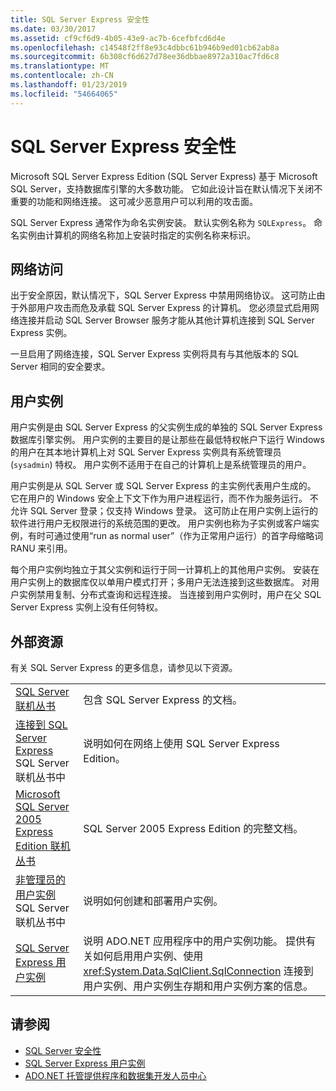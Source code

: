 ```yaml
---
title: SQL Server Express 安全性
ms.date: 03/30/2017
ms.assetid: cf9cf6d9-4b05-43e9-ac7b-6cefbfcd6d4e
ms.openlocfilehash: c14548f2ff8e93c4dbbc61b946b9ed01cb62ab8a
ms.sourcegitcommit: 6b308cf6d627d78ee36dbbae8972a310ac7fd6c8
ms.translationtype: MT
ms.contentlocale: zh-CN
ms.lasthandoff: 01/23/2019
ms.locfileid: "54664065"
---
```

# <a name="sql-server-express-security"></a>SQL Server Express 安全性
Microsoft SQL Server Express Edition (SQL Server Express) 基于 Microsoft SQL Server，支持数据库引擎的大多数功能。 它如此设计旨在默认情况下关闭不重要的功能和网络连接。 这可减少恶意用户可以利用的攻击面。  
  
 SQL Server Express 通常作为命名实例安装。 默认实例名称为 `SQLExpress`。 命名实例由计算机的网络名称加上安装时指定的实例名称来标识。  
  
## <a name="network-access"></a>网络访问  
 出于安全原因，默认情况下，SQL Server Express 中禁用网络协议。 这可防止由于外部用户攻击而危及承载 SQL Server Express 的计算机。 您必须显式启用网络连接并启动 SQL Server Browser 服务才能从其他计算机连接到 SQL Server Express 实例。  
  
 一旦启用了网络连接，SQL Server Express 实例将具有与其他版本的 SQL Server 相同的安全要求。  
  
## <a name="user-instances"></a>用户实例  
 用户实例是由 SQL Server Express 的父实例生成的单独的 SQL Server Express 数据库引擎实例。 用户实例的主要目的是让那些在最低特权帐户下运行 Windows 的用户在其本地计算机上对 SQL Server Express 实例具有系统管理员 (`sysadmin`) 特权。 用户实例不适用于在自己的计算机上是系统管理员的用户。  
  
 用户实例是从 SQL Server 或 SQL Server Express 的主实例代表用户生成的。 它在用户的 Windows 安全上下文下作为用户进程运行，而不作为服务运行。 不允许 SQL Server 登录；仅支持 Windows 登录。 这可防止在用户实例上运行的软件进行用户无权限进行的系统范围的更改。 用户实例也称为子实例或客户端实例，有时可通过使用“run as normal user”（作为正常用户运行）的首字母缩略词 RANU 来引用。  
  
 每个用户实例均独立于其父实例和运行于同一计算机上的其他用户实例。 安装在用户实例上的数据库仅以单用户模式打开；多用户无法连接到这些数据库。 对用户实例禁用复制、分布式查询和远程连接。 当连接到用户实例时，用户在父 SQL Server Express 实例上没有任何特权。  
  
## <a name="external-resources"></a>外部资源  
 有关 SQL Server Express 的更多信息，请参见以下资源。  
  
|||  
|-|-|  
|[SQL Server 联机丛书](https://msdn.microsoft.com/library/bb543165.aspx)|包含 SQL Server Express 的文档。|  
|[连接到 SQL Server Express](https://msdn.microsoft.com/library/ms165679.aspx) SQL Server 联机丛书中|说明如何在网络上使用 SQL Server Express Edition。|  
|[Microsoft SQL Server 2005 Express Edition 联机丛书](https://msdn.microsoft.com/library/ms165706.aspx)|SQL Server 2005 Express Edition 的完整文档。|  
|[非管理员的用户实例](https://msdn.microsoft.com/library/ms143684.aspx)SQL Server 联机丛书中|说明如何创建和部署用户实例。|  
|[SQL Server Express 用户实例](../../../../../docs/framework/data/adonet/sql/sql-server-express-user-instances.md)|说明 ADO.NET 应用程序中的用户实例功能。 提供有关如何启用用户实例、使用 <xref:System.Data.SqlClient.SqlConnection> 连接到用户实例、用户实例生存期和用户实例方案的信息。|  
  
## <a name="see-also"></a>请参阅
- [SQL Server 安全性](../../../../../docs/framework/data/adonet/sql/sql-server-security.md)
- [SQL Server Express 用户实例](../../../../../docs/framework/data/adonet/sql/sql-server-express-user-instances.md)
- [ADO.NET 托管提供程序和数据集开发人员中心](https://go.microsoft.com/fwlink/?LinkId=217917)
